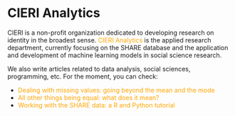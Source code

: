 <!DOCTYPE html>
<html>
<style>
a {
    color: orange;
    text-decoration: none; 
}

a:hover {
    color: darkorange;
}

</style>
<body>
    <h1>CIERI Analytics</h1>
    <p>CIERI is a non-profit organization dedicated to developing research on identity in the broadest sense. <a href="https://www.cieri-analytics.com/">CIERI Analytics</a> is the applied research department, currently focusing on the SHARE database and the application and development of machine learning models in social science research.</p>
    <p>We also write articles related to data analysis, social sciences, programming, etc. For the moment, you can check:</p>
    <ul>
        <li><a href="https://www.cieri-analytics.com/articles/missing-values-solutions.html">Dealing with missing values: going beyond the mean and the mode</a></li>
        <li><a href="https://www.cieri-analytics.com/articles/all-other-things-being-equal.html">All other things being equal: what does it mean?</a></li>
        <li><a href="https://www.cieri-analytics.com/articles/how-to-work-with-share-python-r.html">Working with the SHARE data: a R and Python tutorial</a></li>
    </ul>
</body>
</html>